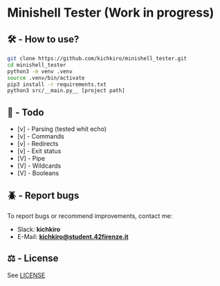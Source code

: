 # Minishell Tester (Work in progress)

## 🛠️ - How to use?

```bash
git clone https://github.com/kichkiro/minishell_tester.git
cd minishell_tester 
python3 -m venv .venv 
source .venv/bin/activate 
pip3 install -r requirements.txt 
python3 src/__main.py__ [project path]
```

## 📝 - Todo

- [v] - Parsing (tested whit echo)
- [v] - Commands
- [v] - Redirects
- [v] - Exit status
- [V] - Pipe
- [V] - Wildcards
- [V] - Booleans

## 🪲 - Report bugs
To report bugs or recommend improvements, contact me:
- Slack: <b>kichkiro</b>
- E-Mail: <b>kichkiro@student.42firenze.it</b>  

## ⚖️ - License
See [LICENSE](LICENSE)
